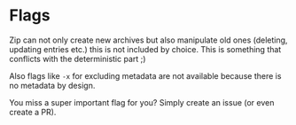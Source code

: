 Flags
===

Zip can not only create new archives but also manipulate old ones (deleting, updating entries etc.)
this is not included by choice. This is something that conflicts with the deterministic part ;)

Also flags like `-x` for excluding metadata are not available because there is no metadata by design.

You miss a super important flag for you? Simply create an issue (or even create a PR).
